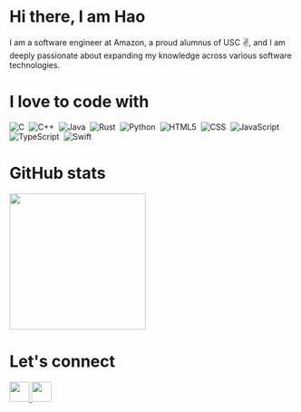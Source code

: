 # Hi there, I am Hao
I am a software engineer at Amazon, a proud alumnus of USC ✌️, and I am deeply passionate about expanding my knowledge across various software technologies.

# I love to code with
![C](https://img.shields.io/badge/C-00599C?style=for-the-badge&logo=c&logoColor=white)&nbsp;
![C++](https://img.shields.io/badge/C%2B%2B-00599C?style=for-the-badge&logo=c%2B%2B&logoColor=white)&nbsp;
![Java](https://img.shields.io/badge/Java-ED8B00?style=for-the-badge&logo=java&logoColor=white)&nbsp;
![Rust](https://img.shields.io/badge/Rust-black?style=for-the-badge&logo=rust&logoColor=#E57324)&nbsp;
![Python](https://img.shields.io/badge/Python-FFD43B?style=for-the-badge&logo=python&logoColor=darkgreen)&nbsp;
![HTML5](https://img.shields.io/badge/HTML5-E34F26?style=for-the-badge&logo=html5&logoColor=white)&nbsp;
![CSS](https://img.shields.io/badge/CSS3-1572B6?style=for-the-badge&logo=css3&logoColor=white)&nbsp;
![JavaScript](https://img.shields.io/badge/JavaScript-323330?style=for-the-badge&logo=javascript&logoColor=F7DF1E)&nbsp;
![TypeScript](https://img.shields.io/badge/TypeScript-007ACC?style=for-the-badge&logo=typescript&logoColor=white)&nbsp;
![Swift](https://img.shields.io/badge/Swift-FA7343?style=for-the-badge&logo=swift&logoColor=white)&nbsp;

[icons]: (https://github.com/alexandresanlim/Badges4-README.md-Profile#readme)

# GitHub stats
<a href="https://github.com/ChiaHaoChangTw?tab=repositories">
  <img height="240" src="https://github-readme-stats.vercel.app/api/top-langs/?username=ChiaHaoChangTw&theme=swift">
</a>

# Let's connect
<a href=mailto:cchang82@usc.edu>
  <img height="35" src="https://img.icons8.com/external-kiranshastry-lineal-color-kiranshastry/64/000000/external-email-advertising-kiranshastry-lineal-color-kiranshastry-1.png"/>
</a>
<a href="https://www.linkedin.com/in/chia-hao-chang">
  <img height="35" src="https://img.icons8.com/color/48/000000/linkedin.png"/>
</a>
